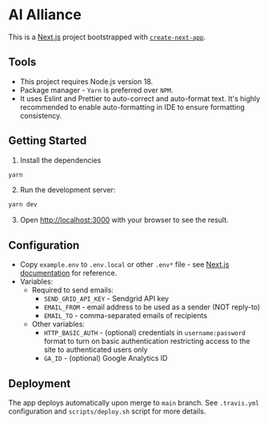 # AI Alliance

This is a [Next.js](https://nextjs.org/) project bootstrapped with [`create-next-app`](https://github.com/vercel/next.js/tree/canary/packages/create-next-app).

## Tools

- This project requires Node.js version 18.
- Package manager - `Yarn` is preferred over `NPM`.
- It uses Eslint and Prettier to auto-correct and auto-format text. It's highly recommended to enable auto-formatting in IDE to ensure formatting consistency.

## Getting Started

1. Install the dependencies

```bash
yarn
```

2. Run the development server:

```bash
yarn dev
```

3. Open [http://localhost:3000](http://localhost:3000) with your browser to see the result.

## Configuration

- Copy `example.env` to `.env.local` or other `.env*` file - see [Next.js documentation](https://nextjs.org/docs/pages/building-your-application/configuring/environment-variables) for reference.
- Variables:
  - Required to send emails:
    - `SEND_GRID_API_KEY` - Sendgrid API key
    - `EMAIL_FROM` - email address to be used as a sender (NOT reply-to)
    - `EMAIL_TO` - comma-separated emails of recipients
  - Other variables:
    - `HTTP_BASIC_AUTH` - (optional) credentials in `username:password` format to turn on basic authentication restricting access to the site to authenticated users only
    - `GA_ID` - (optional) Google Analytics ID


## Deployment

The app deploys automatically upon merge to `main` branch.
See `.travis.yml` configuration and `scripts/deploy.sh` script for more details.